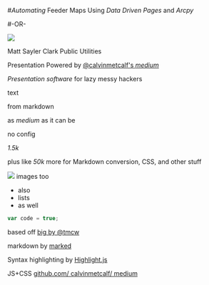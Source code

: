 #_Automating_ Feeder Maps Using _Data Driven Pages_ and _Arcpy_

#-OR-

![](./Images/OneMDXtoRule.png)

Matt Sayler
Clark Public Utilities



Presentation Powered by [@calvinmetcalf's _medium_](https://github.com/calvinmetcalf/medium)


_Presentation software_ for lazy messy hackers

text

from markdown

as _medium_ as it can be

no config

_1.5k_

plus like _50k_ more for Markdown conversion, CSS, and other stuff

![](http://farm9.staticflickr.com/8527/8680357801_712bc7e350_o.png) images too

* also
* lists
* as well

```javascript
var code = true;
```

based off [big by @tmcw](https://github.com/tmcw/big)

markdown by [marked](https://github.com/chjj/marked)

Syntax highlighting by [Highlight.js](http://softwaremaniacs.org/soft/highlight/en/)

JS+CSS [github.com/ calvinmetcalf/ medium](https://github.com/calvinmetcalf/medium)
